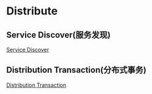 # Distribute

## Service Discover(服务发现)

  [Service Discover](https://github.com/Devonmusa/demos-parent/blob/develop/distributed/doc/1.服务发现.md)

## Distribution Transaction(分布式事务)
  
  [Distribution Transaction](https://github.com/Devonmusa/demos-parent/blob/develop/distributed/doc/2.分布式事务.md)

